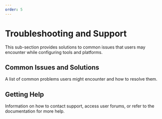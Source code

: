 ```yaml
---
order: 5
--- 
```

# Troubleshooting and Support

This sub-section provides solutions to common issues that users may encounter while configuring tools and platforms.

## Common Issues and Solutions
A list of common problems users might encounter and how to resolve them.

## Getting Help
Information on how to contact support, access user forums, or refer to the documentation for more help.

